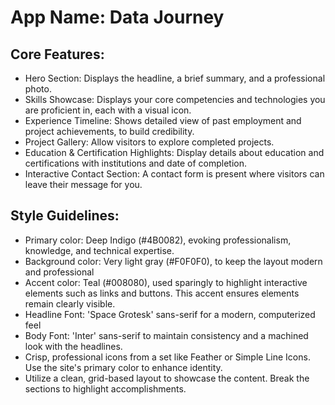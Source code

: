 # **App Name**: Data Journey

## Core Features:

- Hero Section: Displays the headline, a brief summary, and a professional photo.
- Skills Showcase: Displays your core competencies and technologies you are proficient in, each with a visual icon.
- Experience Timeline: Shows detailed view of past employment and project achievements, to build credibility.
- Project Gallery: Allow visitors to explore completed projects.
- Education & Certification Highlights: Display details about education and certifications with institutions and date of completion.
- Interactive Contact Section: A contact form is present where visitors can leave their message for you.

## Style Guidelines:

- Primary color: Deep Indigo (#4B0082), evoking professionalism, knowledge, and technical expertise.
- Background color: Very light gray (#F0F0F0), to keep the layout modern and professional
- Accent color: Teal (#008080), used sparingly to highlight interactive elements such as links and buttons. This accent ensures elements remain clearly visible.
- Headline Font: 'Space Grotesk' sans-serif for a modern, computerized feel
- Body Font: 'Inter' sans-serif to maintain consistency and a machined look with the headlines.
- Crisp, professional icons from a set like Feather or Simple Line Icons. Use the site's primary color to enhance identity.
- Utilize a clean, grid-based layout to showcase the content. Break the sections to highlight accomplishments.